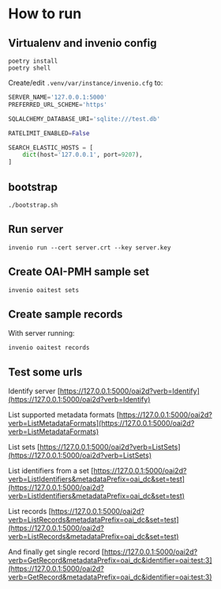 # How to run

## Virtualenv and invenio config

```shell
poetry install
poetry shell
```

Create/edit ``.venv/var/instance/invenio.cfg`` to:

```python
SERVER_NAME='127.0.0.1:5000'
PREFERRED_URL_SCHEME='https'

SQLALCHEMY_DATABASE_URI='sqlite:///test.db'

RATELIMIT_ENABLED=False

SEARCH_ELASTIC_HOSTS = [
    dict(host='127.0.0.1', port=9207),
]
```

## bootstrap

```shell
./bootstrap.sh
```

## Run server

```shell script
invenio run --cert server.crt --key server.key
```

## Create OAI-PMH sample set

```shell
invenio oaitest sets
```

## Create sample records

With server running:

```shell
invenio oaitest records
```

## Test some urls

Identify server
[https://127.0.0.1:5000/oai2d?verb=Identify](https://127.0.0.1:5000/oai2d?verb=Identify)

List supported metadata formats
[https://127.0.0.1:5000/oai2d?verb=ListMetadataFormats](https://127.0.0.1:5000/oai2d?verb=ListMetadataFormats)

List sets
[https://127.0.0.1:5000/oai2d?verb=ListSets](https://127.0.0.1:5000/oai2d?verb=ListSets)

List identifiers from a set
[https://127.0.0.1:5000/oai2d?verb=ListIdentifiers&metadataPrefix=oai_dc&set=test](https://127.0.0.1:5000/oai2d?verb=ListIdentifiers&metadataPrefix=oai_dc&set=test)

List records
[https://127.0.0.1:5000/oai2d?verb=ListRecords&metadataPrefix=oai_dc&set=test](https://127.0.0.1:5000/oai2d?verb=ListRecords&metadataPrefix=oai_dc&set=test)

And finally get single record
[https://127.0.0.1:5000/oai2d?verb=GetRecord&metadataPrefix=oai_dc&identifier=oai:test:3](https://127.0.0.1:5000/oai2d?verb=GetRecord&metadataPrefix=oai_dc&identifier=oai:test:3)

